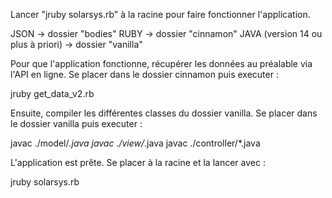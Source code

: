 Lancer "jruby solarsys.rb" à la racine pour faire fonctionner l'application.

JSON -> dossier "bodies"
RUBY -> dossier "cinnamon"
JAVA (version 14 ou plus à priori) -> dossier "vanilla"

Pour que l'application fonctionne, récupérer les données au préalable via l'API en ligne.
Se placer dans le dossier cinnamon puis executer :

jruby get_data_v2.rb

Ensuite, compiler les différentes classes du dossier vanilla. 
Se placer dans le dossier vanilla puis executer :

javac ./model/*.java
javac ./view/*.java
javac ./controller/*.java

L'application est prête. Se placer à la racine et la lancer avec :

jruby solarsys.rb